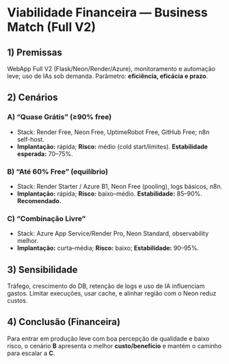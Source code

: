 # Viabilidade Financeira — Business Match (Full V2)

## 1) Premissas
WebApp Full V2 (Flask/Neon/Render/Azure), monitoramento e automação leve; uso de IAs sob demanda. Parâmetro: **eficiência, eficácia e prazo**.

## 2) Cenários
### A) “Quase Grátis” (≥90% free)
- Stack: Render Free, Neon Free, UptimeRobot Free, GitHub Free; n8n self-host.  
- **Implantação:** rápida; **Risco:** médio (cold start/limites). **Estabilidade esperada:** 70–75%.

### B) “Até 60% Free” (equilíbrio)
- Stack: Render Starter / Azure B1, Neon Free (pooling), logs básicos, n8n.  
- **Implantação:** rápida; **Risco:** baixo–médio. **Estabilidade:** 85–90%. **Recomendado.**

### C) “Combinação Livre”
- Stack: Azure App Service/Render Pro, Neon Standard, observability melhor.  
- **Implantação:** curta–média; **Risco:** baixo; **Estabilidade:** 90–95%.

## 3) Sensibilidade
Tráfego, crescimento do DB, retenção de logs e uso de IA influenciam gastos. Limitar execuções, usar cache, e alinhar região com o Neon reduz custos.

## 4) Conclusão (Financeira)
Para entrar em produção leve com boa percepção de qualidade e baixo risco, o cenário **B** apresenta o melhor **custo/benefício** e mantém o caminho para escalar a **C**.
